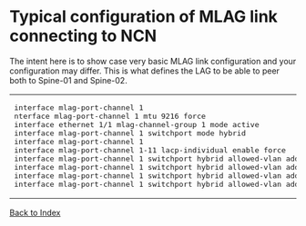 # Typical configuration of MLAG link connecting to NCN

The intent here is to show case very basic MLAG link configuration and your configuration may differ. This is what defines the LAG to be able to peer both to Spine-01 and Spine-02.

<table>

<td>
<pre>
interface mlag-port-channel 1
nterface mlag-port-channel 1 mtu 9216 force
interface ethernet 1/1 mlag-channel-group 1 mode active
interface mlag-port-channel 1 switchport mode hybrid
interface mlag-port-channel 1
interface mlag-port-channel 1-11 lacp-individual enable force
interface mlag-port-channel 1 switchport hybrid allowed-vlan add 2
interface mlag-port-channel 1 switchport hybrid allowed-vlan add 4
interface mlag-port-channel 1 switchport hybrid allowed-vlan add 7
interface mlag-port-channel 1 switchport hybrid allowed-vlan add 10
</td>
</pre>

<td>
<pre>
interface mlag-port-channel 1
nterface mlag-port-channel 1 mtu 9216 force
interface ethernet 1/1 mlag-channel-group 1 mode active
interface mlag-port-channel 1 switchport mode hybrid
interface mlag-port-channel 1
interface mlag-port-channel 1-11 lacp-individual enable force
interface mlag-port-channel 1 switchport hybrid allowed-vlan add 2
interface mlag-port-channel 1 switchport hybrid allowed-vlan add 4
interface mlag-port-channel 1 switchport hybrid allowed-vlan add 7
interface mlag-port-channel 1 switchport hybrid allowed-vlan add 10</td>
</pre>
</table>

[Back to Index](./index.md)

